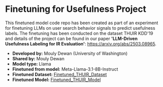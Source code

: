 # Finetuning for Usefulness Project

This finetuned model code repo has been created as part of an experiment for finetuning LLMs on user search behavior signals to predict usefulness labels. The finetuning has been conducted on the dataset THUIR KDD'19 and details of the project can be found in our paper **'LLM-Driven Usefulness Labeling for IR Evaluation'**:
https://arxiv.org/abs/2503.08965.

- **Developed by:** Mouly Dewan (University of Washington)
- **Shared by:** Mouly Dewan
- **Model type:** Llama
- **Finetuned from model:** Meta-Llama-3.1-8B-Instruct
- **Finetuned Dataset:** [Finetuned_THUIR_Dataset](https://huggingface.co/datasets/moulydewan/THUIR_finetune_dataset)
- **Finetuned Model:** [Finetuned_THUIR_Model](https://huggingface.co/moulydewan/Llama-3.1-8B-Instruct-Finetuned-THUIR)
